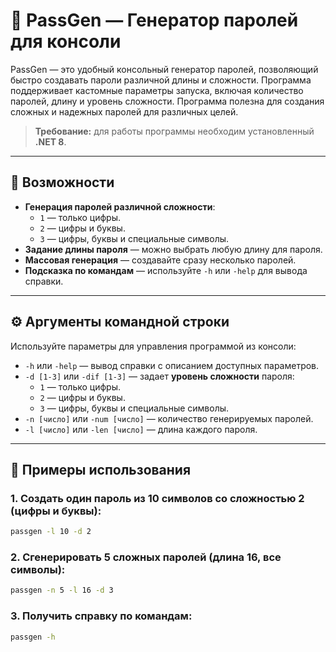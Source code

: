 # 🔐 PassGen — Генератор паролей для консоли

PassGen — это удобный консольный генератор паролей, позволяющий быстро создавать пароли различной длины и сложности. Программа поддерживает кастомные параметры запуска, включая количество паролей, длину и уровень сложности. Программа полезна для создания сложных и надежных паролей для различных целей.

> **Требование:** для работы программы необходим установленный **.NET 8**.

---

## 🎉 Возможности

- **Генерация паролей различной сложности**:
  - `1` — только цифры.
  - `2` — цифры и буквы.
  - `3` — цифры, буквы и специальные символы.
- **Задание длины пароля** — можно выбрать любую длину для пароля.
- **Массовая генерация** — создавайте сразу несколько паролей.
- **Подсказка по командам** — используйте `-h` или `-help` для вывода справки.

---

## ⚙️ Аргументы командной строки

Используйте параметры для управления программой из консоли:

- `-h` или `-help` — вывод справки с описанием доступных параметров.
- `-d [1-3]` или `-dif [1-3]` — задает **уровень сложности** пароля:
  - `1` — только цифры.
  - `2` — цифры и буквы.
  - `3` — цифры, буквы и специальные символы.
- `-n [число]` или `-num [число]` — количество генерируемых паролей.
- `-l [число]` или `-len [число]` — длина каждого пароля.

---

## 🔧 Примеры использования

### 1. Создать один пароль из 10 символов со сложностью 2 (цифры и буквы):
```bash
passgen -l 10 -d 2
```
### 2. Сгенерировать 5 сложных паролей (длина 16, все символы):
```bash
passgen -n 5 -l 16 -d 3
```
### 3. Получить справку по командам:
```bash
passgen -h
```
